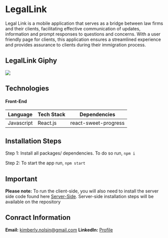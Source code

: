 # LegalLink #

Legal Link is a mobile application that serves as a bridge between law firms and their clients, facilitating effective
communication of updates, information and prompt responses to questions and concerns. With a user friendly page for clients, this application ensures a streamlined experience and provides assurance to clients during their immigration process.



## LegalLink Giphy ##
![](https://media.giphy.com/media/ne0cIXaNu2nmVbtQqM/giphy.gif)



## Technologies ##

#### Front-End ####
Language      | Tech Stack    | Dependencies
------------- | ------------- |--------------
Javascript    | React.js      | react-sweet-progress



## Installation Steps ##
Step 1: Install all packages/ dependencies. To do so run,
`npm i`

Step 2: To start the app run,
`npm start`



## Important ##
**Please note:** To run the client-side, you will also need to install the server side code found here [Server-Side](https://github.com/Kimberlynolsin/LegalLink-Server/ "Back-End Repository"). Server-side installation steps will be available on the repository



## Conract Information ##
**Email:** kimberly.nolsin@gmail.com
**LinkedIn:** [Profile](https://www.linkedin.com/in/kimberly-nolsin/ "Profile")


